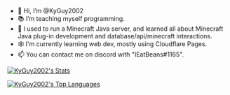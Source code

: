 - 👋 Hi, I’m @KyGuy2002
- 📚 I’m teaching myself programming.
- 👾 I used to run a Minecraft Java server, and learned all about Minecraft Java plug-in development and database/api/minecraft interactions.
- 🕸 I'm currently learning web dev, mostly using Cloudflare Pages.
- 📫 You can contact me on discord with "IEatBeans#1165".

[![KyGuy2002's Stats](https://github-readme-stats.vercel.app/api?username=kyguy2002&count_private=true&show_icons=true&hide_title=true&include_all_commits=true)](https://github.com/kyguy2002)

[![KyGuy2002's Top Languages](https://github-readme-stats.vercel.app/api/top-langs/?username=kyguy2002&layout=compact)](https://github.com/kyguy2002)
